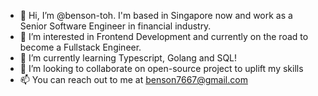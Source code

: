 - 👋 Hi, I’m @benson-toh. I'm based in Singapore now and work as a Senior Software Engineer in financial industry.
- 👀 I’m interested in Frontend Development and currently on the road to become a Fullstack Engineer.
- 🌱 I’m currently learning Typescript, Golang and SQL!
- 💞️ I’m looking to collaborate on open-source project to uplift my skills
- 📫 You can reach out to me at benson7667@gmail.com
